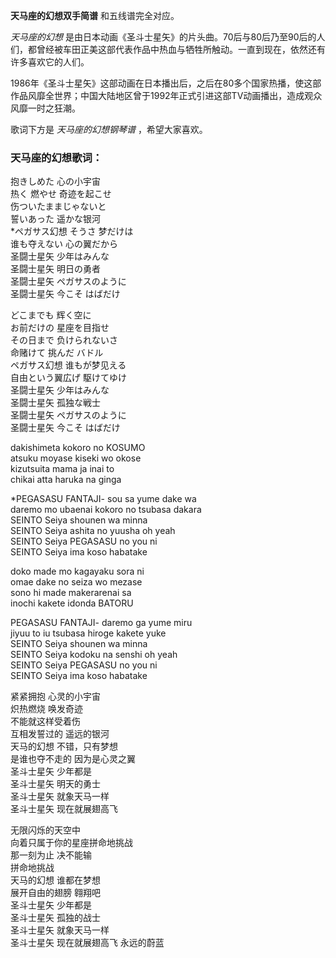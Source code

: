 

**天马座的幻想双手简谱** 和五线谱完全对应。

_天马座的幻想_
是由日本动画《圣斗士星矢》的片头曲。70后与80后乃至90后的人们，都曾经被车田正美这部代表作品中热血与牺牲所触动。一直到现在，依然还有许多喜欢它的人们。

1986年《圣斗士星矢》这部动画在日本播出后，之后在80多个国家热播，使这部作品风靡全世界；中国大陆地区曾于1992年正式引进这部TV动画播出，造成观众风靡一时之狂潮。

歌词下方是 _天马座的幻想钢琴谱_ ，希望大家喜欢。

### 天马座的幻想歌词：

抱きしめた 心の小宇宙  
热く 燃やせ 奇迹を起こせ  
伤ついたままじゃないと  
誓いあった 遥かな银河  
*ペガサス幻想 そうさ 梦だけは   
谁も夺えない 心の翼だから  
圣闘士星矢 少年はみんな  
圣闘士星矢 明日の勇者  
圣闘士星矢 ペガサスのように  
圣闘士星矢 今こそ はばだけ

どこまでも 辉く空に  
お前だけの 星座を目指せ  
その日まで 负けられないさ  
命赌けて 挑んだ バドル  
ペガサス幻想 谁もが梦见える  
自由という翼広げ 駆けてゆけ  
圣闘士星矢 少年はみんな  
圣闘士星矢 孤独な戦士  
圣闘士星矢 ペガサスのように  
圣闘士星矢 今こそ はばだけ

dakishimeta kokoro no KOSUMO  
atsuku moyase kiseki wo okose  
kizutsuita mama ja inai to  
chikai atta haruka na ginga

*PEGASASU FANTAJI- sou sa yume dake wa   
daremo mo ubaenai kokoro no tsubasa dakara  
SEINTO Seiya shounen wa minna  
SEINTO Seiya ashita no yuusha oh yeah  
SEINTO Seiya PEGASASU no you ni  
SEINTO Seiya ima koso habatake

doko made mo kagayaku sora ni  
omae dake no seiza wo mezase  
sono hi made makerarenai sa  
inochi kakete idonda BATORU

PEGASASU FANTAJI- daremo ga yume miru  
jiyuu to iu tsubasa hiroge kakete yuke  
SEINTO Seiya shounen wa minna  
SEINTO Seiya kodoku na senshi oh yeah  
SEINTO Seiya PEGASASU no you ni  
SEINTO Seiya ima koso habatake

紧紧拥抱 心灵的小宇宙  
炽热燃烧 唤发奇迹  
不能就这样受着伤  
互相发誓过的 遥远的银河  
天马的幻想 不错，只有梦想  
是谁也夺不走的 因为是心灵之翼  
圣斗士星矢 少年都是  
圣斗士星矢 明天的勇士  
圣斗士星矢 就象天马一样  
圣斗士星矢 现在就展翅高飞

无限闪烁的天空中  
向着只属于你的星座拼命地挑战  
那一刻为止 决不能输  
拼命地挑战  
天马的幻想 谁都在梦想  
展开自由的翅膀 翱翔吧  
圣斗士星矢 少年都是  
圣斗士星矢 孤独的战士  
圣斗士星矢 就象天马一样  
圣斗士星矢 现在就展翅高飞 永远的蔚蓝

